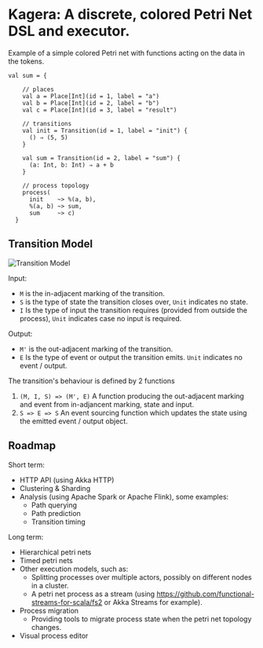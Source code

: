 # Kagera: A discrete, colored Petri Net DSL and executor.

Example of a simple colored Petri net with functions acting on the data in the tokens.

```
val sum = {

    // places
    val a = Place[Int](id = 1, label = "a")
    val b = Place[Int](id = 2, label = "b")
    val c = Place[Int](id = 3, label = "result")

    // transitions
    val init = Transition(id = 1, label = "init") {
      () ⇒ (5, 5)
    }

    val sum = Transition(id = 2, label = "sum") {
      (a: Int, b: Int) ⇒ a + b
    }

    // process topology
    process(
      init    ~> %(a, b),
      %(a, b) ~> sum,
      sum     ~> c)
  }

```

## Transition Model

![Transition Model](docs/Kagera%20-%20Transition%20model.jpg)

Input:
* `M` is the in-adjacent marking of the transition.
* `S` is the type of state the transition closes over, `Unit` indicates no state.
* `I` Is the type of input the transition requires (provided from outside the process), `Unit` indicates case no input is required.

Output:
* `M'` is the out-adjacent marking of the transition.
* `E` Is the type of event or output the transition emits.  `Unit` indicates no event / output.

The transition's behaviour is defined by 2 functions

1. `(M, I, S) => (M', E)`
   A function producing the out-adjacent marking and event from in-adjancent marking, state and input.
2. `S => E => S`
   An event sourcing function which updates the state using the emitted event / output object.

## Roadmap

Short term:
* HTTP API (using Akka HTTP)
* Clustering & Sharding
* Analysis (using Apache Spark or Apache Flink), some examples:
  * Path querying
  * Path prediction
  * Transition timing

Long term:
* Hierarchical petri nets
* Timed petri nets
* Other execution models, such as:
  * Splitting processes over multiple actors, possibly on different nodes in a cluster.
  * A petri net process as a stream (using https://github.com/functional-streams-for-scala/fs2 or Akka Streams for example).
* Process migration
  * Providing tools to migrate process state when the petri net topology changes.
* Visual process editor


